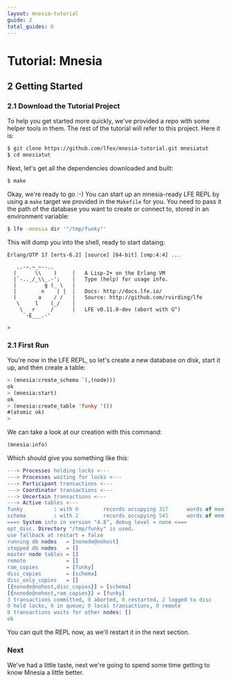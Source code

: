 ```yaml
---
layout: mnesia-tutorial
guide: 2
total_guides: 6
---
```

# Tutorial: Mnesia

## 2 Getting Started

### 2.1 Download the Tutorial Project

To help you get started more quickly, we've provided a repo with some helper
tools in them. The rest of the tutorial will refer to this project. Here it
is:

```bash
$ git clone https://github.com/lfex/mnesia-tutorial.git mnesiatut
$ cd mnesiatut
```

Next, let's get all the dependencies downloaded and built:

```bash
$ make
```

Okay, we're ready to go :-) You can start up an mnesia-ready LFE REPL by
using a ``make`` target we provided in the ``Makefile`` for you. You need to
pass it the path of the database you want to create or connect to, stored in
an environment variable:

```bash
$ lfe -mnesia dir '"/tmp/funky"'
```

This will dump you into the shell, ready to start dataing:

```
Erlang/OTP 17 [erts-6.2] [source] [64-bit] [smp:4:4] ...

   ..-~.~_~--..
  (      \\    )     |   A Lisp-2+ on the Erlang VM
  |`-.._/_\\_.-';    |   Type (help) for usage info.
  |         g (_ \   |
  |        n    | |  |   Docs: http://docs.lfe.io/
  (       a    / /   |   Source: http://github.com/rvirding/lfe
   \     l    (_/    |
    \   r     /      |   LFE v0.11.0-dev (abort with G^)
     `-E___.-'

>
```


### 2.1 First Run

You're now in the LFE REPL, so let's create a new database on disk, start it
up, and then create a table:

```lisp
> (mnesia:create_schema `(,(node)))
ok
> (mnesia:start)
ok
> (mnesia:create_table 'funky '())
#(atomic ok)
>
```

We can take a look at our creation with this command:

```lisp
(mnesia:info)
```

Which should give you something like this:

```erlang
---> Processes holding locks <---
---> Processes waiting for locks <---
---> Participant transactions <---
---> Coordinator transactions <---
---> Uncertain transactions <---
---> Active tables <---
funky          : with 0        records occupying 317      words of mem
schema         : with 2        records occupying 541      words of mem
===> System info in version "4.8", debug level = none <===
opt_disc. Directory "/tmp/funky" is used.
use fallback at restart = false
running db nodes   = [nonode@nohost]
stopped db nodes   = []
master node tables = []
remote             = []
ram_copies         = [funky]
disc_copies        = [schema]
disc_only_copies   = []
[{nonode@nohost,disc_copies}] = [schema]
[{nonode@nohost,ram_copies}] = [funky]
3 transactions committed, 0 aborted, 0 restarted, 2 logged to disc
0 held locks, 0 in queue; 0 local transactions, 0 remote
0 transactions waits for other nodes: []
ok
```

You can quit the REPL now, as we'll restart it in the next section.


### Next

We've had a little taste, next we're going to spend some time getting to know
Mnesia a little better.
